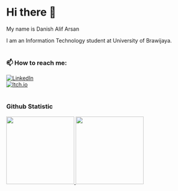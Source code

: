 # Hi there 👋

My name is Danish Alif Arsan

I am an Information Technology student at University of Brawijaya.
<br><br>

### 📫 How to reach me:
[![LinkedIn](https://img.shields.io/badge/LinkedIn-%230077B5.svg?logo=linkedin&logoColor=white)](https://www.linkedin.com/in/danish-alif-arsan/)
<br>
[![Itch.io](https://img.shields.io/badge/Itch-%23FF0B34.svg?style=for-the-badge&logo=Itch.io&logoColor=white)](https://danishaa.itch.io)
<br><br>

### Github Statistic
<p align="left">
<a href="https://github.com/DanishAlifArsan">
  <img height="180em" src="https://github-readme-stats-eight-theta.vercel.app/api?username=DanishAlifArsan&show_icons=true&theme=algolia&include_all_commits=true&count_private=true"/>
  <img height="180em" src="https://github-readme-stats-eight-theta.vercel.app/api/top-langs/?username=DanishAlifArsan&layout=compact&langs_count=8&theme=algolia"/>
</a>
</p>

<!--
**DanishAlifArsan/DanishAlifArsan** is a ✨ _special_ ✨ repository because its `README.md` (this file) appears on your GitHub profile.

Here are some ideas to get you started:

- 🔭 I’m currently working on ...
- 🌱 I’m currently learning ...
- 👯 I’m looking to collaborate on ...
- 🤔 I’m looking for help with ...
- 💬 Ask me about ...
- 📫 How to reach me: ...
- 😄 Pronouns: ...
- ⚡ Fun fact: ...
-->
